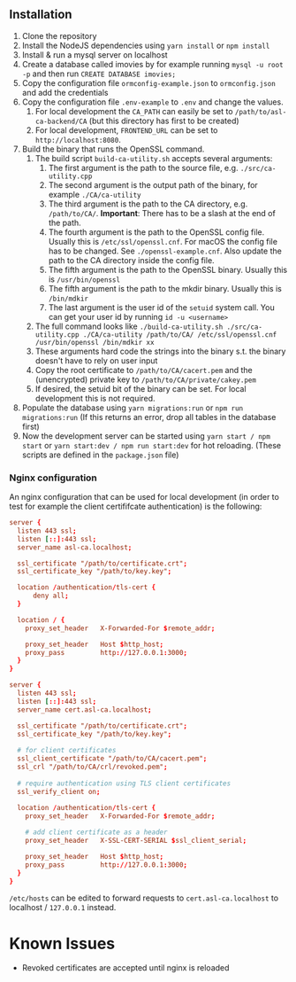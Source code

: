 
## Installation

1. Clone the repository
2. Install the NodeJS dependencies using `yarn install` or `npm install`
3. Install & run a mysql server on localhost
4. Create a database called imovies by for example running `mysql -u root -p` and then run `CREATE DATABASE imovies;`
5. Copy the configuration file `ormconfig-example.json` to `ormconfig.json` and add the credentials
6. Copy the configuration file `.env-example` to `.env` and change the values.
   1. For local development the `CA_PATH` can easily be set to `/path/to/asl-ca-backend/CA` (but this directory has first to be created)
   2. For local development, `FRONTEND_URL` can be set to `http://localhost:8080`.
7. Build the binary that runs the OpenSSL command.
   1. The build script `build-ca-utility.sh` accepts several arguments:
      1. The first argument is the path to the source file, e.g. `./src/ca-utility.cpp`
      2. The second argument is the output path of the binary, for example `./CA/ca-utility`
      3. The third argument is the path to the CA directory, e.g. `/path/to/CA/`. **Important**: There has to be a slash at the end of the path.
      4. The fourth argument is the path to the OpenSSL config file. Usually this is `/etc/ssl/openssl.cnf`. For macOS the config file has to be changed. See `./openssl-example.cnf`. Also update the path to the CA directory inside the config file.
      5. The fifth argument is the path to the OpenSSL binary. Usually this is `/usr/bin/openssl`
      6. The fifth argument is the path to the mkdir binary. Usually this is `/bin/mdkir`
      7. The last argument is the user id of the `setuid` system call. You can get your user id by running `id -u <username>`
   2. The full command looks like `./build-ca-utility.sh ./src/ca-utility.cpp ./CA/ca-utility /path/to/CA/ /etc/ssl/openssl.cnf /usr/bin/openssl /bin/mdkir xx`
   3. These arguments hard code the strings into the binary s.t. the binary doesn't have to rely on user input
   4. Copy the root certificate to `/path/to/CA/cacert.pem` and the (unencrypted) private key to `/path/to/CA/private/cakey.pem`
   5. If desired, the setuid bit of the binary can be set. For local development this is not required.
8. Populate the database using `yarn migrations:run` or `npm run migrations:run` (If this returns an error, drop all tables in the database first)
9. Now the development server can be started using `yarn start / npm start` or `yarn start:dev / npm run start:dev` for hot reloading. (These scripts are defined in the `package.json` file)

### Nginx configuration

An nginx configuration that can be used for local development (in order to test for example the client certififcate authentication) is the following:

```conf
server {
  listen 443 ssl;
  listen [::]:443 ssl;
  server_name asl-ca.localhost;

  ssl_certificate "/path/to/certificate.crt";
  ssl_certificate_key "/path/to/key.key";

  location /authentication/tls-cert {
	  deny all;
  }

  location / {
    proxy_set_header   X-Forwarded-For $remote_addr;

    proxy_set_header   Host $http_host;
    proxy_pass         http://127.0.0.1:3000;
  }
}

server {
  listen 443 ssl;
  listen [::]:443 ssl;
  server_name cert.asl-ca.localhost;

  ssl_certificate "/path/to/certificate.crt";
  ssl_certificate_key "/path/to/key.key";
  
  # for client certificates
  ssl_client_certificate "/path/to/CA/cacert.pem";
  ssl_crl "/path/to/CA/crl/revoked.pem";
  
  # require authentication using TLS client certificates
  ssl_verify_client on;
  
  location /authentication/tls-cert {
    proxy_set_header   X-Forwarded-For $remote_addr;

    # add client certificate as a header
    proxy_set_header   X-SSL-CERT-SERIAL $ssl_client_serial;

    proxy_set_header   Host $http_host;
    proxy_pass         http://127.0.0.1:3000;
  }
}

```

`/etc/hosts` can be edited to forward requests to `cert.asl-ca.localhost` to localhost / `127.0.0.1` instead.

# Known Issues
- Revoked certificates are accepted until nginx is reloaded
